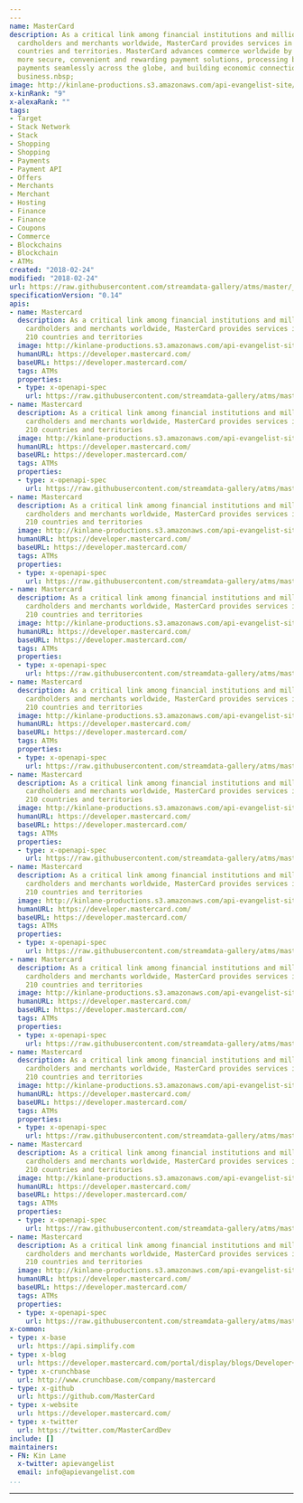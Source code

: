 ```yaml
---
---
name: MasterCard
description: As a critical link among financial institutions and millions of businesses,
  cardholders and merchants worldwide, MasterCard provides services in more than 210
  countries and territories. MasterCard advances commerce worldwide by developing
  more secure, convenient and rewarding payment solutions, processing billions of
  payments seamlessly across the globe, and building economic connections that accelerate
  business.nbsp;
image: http://kinlane-productions.s3.amazonaws.com/api-evangelist-site/company/366_logo.png
x-kinRank: "9"
x-alexaRank: ""
tags:
- Target
- Stack Network
- Stack
- Shopping
- Shopping
- Payments
- Payment API
- Offers
- Merchants
- Merchant
- Hosting
- Finance
- Finance
- Coupons
- Commerce
- Blockchains
- Blockchain
- ATMs
created: "2018-02-24"
modified: "2018-02-24"
url: https://raw.githubusercontent.com/streamdata-gallery/atms/master/_listings/mastercard/apis.yaml
specificationVersion: "0.14"
apis:
- name: Mastercard
  description: As a critical link among financial institutions and millions of businesses,
    cardholders and merchants worldwide, MasterCard provides services in more than
    210 countries and territories
  image: http://kinlane-productions.s3.amazonaws.com/api-evangelist-site/company/366_logo.png
  humanURL: https://developer.mastercard.com/
  baseURL: https://developer.mastercard.com/
  tags: ATMs
  properties:
  - type: x-openapi-spec
    url: https://raw.githubusercontent.com/streamdata-gallery/atms/master/_listings/mastercard/address-address-get.md
- name: Mastercard
  description: As a critical link among financial institutions and millions of businesses,
    cardholders and merchants worldwide, MasterCard provides services in more than
    210 countries and territories
  image: http://kinlane-productions.s3.amazonaws.com/api-evangelist-site/company/366_logo.png
  humanURL: https://developer.mastercard.com/
  baseURL: https://developer.mastercard.com/
  tags: ATMs
  properties:
  - type: x-openapi-spec
    url: https://raw.githubusercontent.com/streamdata-gallery/atms/master/_listings/mastercard/app-id-get.md
- name: Mastercard
  description: As a critical link among financial institutions and millions of businesses,
    cardholders and merchants worldwide, MasterCard provides services in more than
    210 countries and territories
  image: http://kinlane-productions.s3.amazonaws.com/api-evangelist-site/company/366_logo.png
  humanURL: https://developer.mastercard.com/
  baseURL: https://developer.mastercard.com/
  tags: ATMs
  properties:
  - type: x-openapi-spec
    url: https://raw.githubusercontent.com/streamdata-gallery/atms/master/_listings/mastercard/app-id-post.md
- name: Mastercard
  description: As a critical link among financial institutions and millions of businesses,
    cardholders and merchants worldwide, MasterCard provides services in more than
    210 countries and territories
  image: http://kinlane-productions.s3.amazonaws.com/api-evangelist-site/company/366_logo.png
  humanURL: https://developer.mastercard.com/
  baseURL: https://developer.mastercard.com/
  tags: ATMs
  properties:
  - type: x-openapi-spec
    url: https://raw.githubusercontent.com/streamdata-gallery/atms/master/_listings/mastercard/block-get.md
- name: Mastercard
  description: As a critical link among financial institutions and millions of businesses,
    cardholders and merchants worldwide, MasterCard provides services in more than
    210 countries and territories
  image: http://kinlane-productions.s3.amazonaws.com/api-evangelist-site/company/366_logo.png
  humanURL: https://developer.mastercard.com/
  baseURL: https://developer.mastercard.com/
  tags: ATMs
  properties:
  - type: x-openapi-spec
    url: https://raw.githubusercontent.com/streamdata-gallery/atms/master/_listings/mastercard/block-key-get.md
- name: Mastercard
  description: As a critical link among financial institutions and millions of businesses,
    cardholders and merchants worldwide, MasterCard provides services in more than
    210 countries and territories
  image: http://kinlane-productions.s3.amazonaws.com/api-evangelist-site/company/366_logo.png
  humanURL: https://developer.mastercard.com/
  baseURL: https://developer.mastercard.com/
  tags: ATMs
  properties:
  - type: x-openapi-spec
    url: https://raw.githubusercontent.com/streamdata-gallery/atms/master/_listings/mastercard/entry-put.md
- name: Mastercard
  description: As a critical link among financial institutions and millions of businesses,
    cardholders and merchants worldwide, MasterCard provides services in more than
    210 countries and territories
  image: http://kinlane-productions.s3.amazonaws.com/api-evangelist-site/company/366_logo.png
  humanURL: https://developer.mastercard.com/
  baseURL: https://developer.mastercard.com/
  tags: ATMs
  properties:
  - type: x-openapi-spec
    url: https://raw.githubusercontent.com/streamdata-gallery/atms/master/_listings/mastercard/entry-key-get.md
- name: Mastercard
  description: As a critical link among financial institutions and millions of businesses,
    cardholders and merchants worldwide, MasterCard provides services in more than
    210 countries and territories
  image: http://kinlane-productions.s3.amazonaws.com/api-evangelist-site/company/366_logo.png
  humanURL: https://developer.mastercard.com/
  baseURL: https://developer.mastercard.com/
  tags: ATMs
  properties:
  - type: x-openapi-spec
    url: https://raw.githubusercontent.com/streamdata-gallery/atms/master/_listings/mastercard/node-get.md
- name: Mastercard
  description: As a critical link among financial institutions and millions of businesses,
    cardholders and merchants worldwide, MasterCard provides services in more than
    210 countries and territories
  image: http://kinlane-productions.s3.amazonaws.com/api-evangelist-site/company/366_logo.png
  humanURL: https://developer.mastercard.com/
  baseURL: https://developer.mastercard.com/
  tags: ATMs
  properties:
  - type: x-openapi-spec
    url: https://raw.githubusercontent.com/streamdata-gallery/atms/master/_listings/mastercard/node-address-get.md
- name: Mastercard
  description: As a critical link among financial institutions and millions of businesses,
    cardholders and merchants worldwide, MasterCard provides services in more than
    210 countries and territories
  image: http://kinlane-productions.s3.amazonaws.com/api-evangelist-site/company/366_logo.png
  humanURL: https://developer.mastercard.com/
  baseURL: https://developer.mastercard.com/
  tags: ATMs
  properties:
  - type: x-openapi-spec
    url: https://raw.githubusercontent.com/streamdata-gallery/atms/master/_listings/mastercard/status-get.md
- name: Mastercard
  description: As a critical link among financial institutions and millions of businesses,
    cardholders and merchants worldwide, MasterCard provides services in more than
    210 countries and territories
  image: http://kinlane-productions.s3.amazonaws.com/api-evangelist-site/company/366_logo.png
  humanURL: https://developer.mastercard.com/
  baseURL: https://developer.mastercard.com/
  tags: ATMs
  properties:
  - type: x-openapi-spec
    url: https://raw.githubusercontent.com/streamdata-gallery/atms/master/_listings/mastercard/support-encoding-post.md
x-common:
- type: x-base
  url: https://api.simplify.com
- type: x-blog
  url: https://developer.mastercard.com/portal/display/blogs/Developer+Blogs
- type: x-crunchbase
  url: http://www.crunchbase.com/company/mastercard
- type: x-github
  url: https://github.com/MasterCard
- type: x-website
  url: https://developer.mastercard.com/
- type: x-twitter
  url: https://twitter.com/MasterCardDev
include: []
maintainers:
- FN: Kin Lane
  x-twitter: apievangelist
  email: info@apievangelist.com
...
```


---